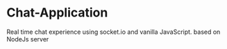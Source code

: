 # Chat-Application

Real time chat experience using socket.io and vanilla JavaScript.
based on NodeJs server
